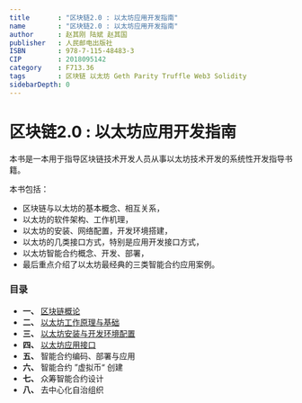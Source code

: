 ```yaml
---
title       : "区块链2.0 : 以太坊应用开发指南"
name        : "区块链2.0 : 以太坊应用开发指南"
author      : 赵其刚 陆斌 赵其国
publisher   : 人民邮电出版社
ISBN        : 978-7-115-48483-3
CIP         : 2018095142
category    : F713.36
tags        : 区块链 以太坊 Geth Parity Truffle Web3 Solidity
sidebarDepth: 0
---
```


区块链2.0 : 以太坊应用开发指南
==========================

<BookInfo/>

本书是一本用于指导区块链技术开发人员从事以太坊技术开发的系统性开发指导书籍。

本书包括：

- 区块链与以太坊的基本概念、相互关系，
- 以太坊的软件架构、工作机理，
- 以太坊的安装、网络配置，开发环境搭建，
- 以太坊的几类接口方式，特别是应用开发接口方式，
- 以太坊智能合约概念、开发、部署，
- 最后重点介绍了以太坊最经典的三类智能合约应用案例。

### 目录

- **一、** [区块链概论](./chapter01.md)
- **二、** [以太坊工作原理与基础](./chapter02.md)
- **三、** [以太坊安装与开发环境配置](./chapter03.md)
- **四、** [以太坊应用接口](./chapter04.md)
- **五、** 智能合约编码、部署与应用
- **六、** 智能合约 ”虚拟币“ 创建
- **七、** 众筹智能合约设计
- **八、** 去中心化自治组织
